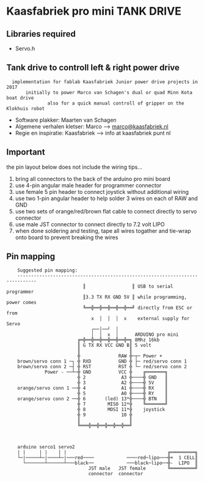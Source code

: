 ﻿# Kaasfabriek pro mini TANK DRIVE

## Libraries required
- Servo.h

## Tank drive to controll left & right power drive
```
  implementation for fablab Kaasfabriek Junior power drive projects in 2017
       initially to power Marco van Schagen's dual or quad Minn Kota boat drive
               also for a quick manual controll of gripper on the Klokhuis robot
```

- Software plakker: Maarten van Schagen
- Algemene verhalen kletser: Marco --> marco@kaasfabriek.nl
- Regie en inspiratie: Kaasfabriek --> info at kaasfabriek punt nl

## Important
the pin layout below does not include the wiring tips...
1. bring all connectors to the back of the arduino pro mini board
2. use 4-pin angular male header for programmer connector
3. use female 5 pin header to connect joystick without additional wiring
4. use two 1-pin angular header to help solder 3 wires on each of RAW and GND
5. use two sets of orange/red/brown flat cable to connect directly to servo connector
6. use male JST connector to connect directly to 7.2 volt LIPO
8. when done soldering and testing, tape all wires togather and tie-wrap onto board to prevent breaking the wires


## Pin mapping
```
    Suggested pin mapping:
    -----------------------------------------------------------------------------
                            ║                 ║ USB to serial programmer
                            ║3.3 TX RX GND 5V ║ while programming, power comes
                            ╚══╬══╬══╬══╬══╬══╝ directly from ESC or from 
                               x  │  │  │  x    external supply for Servo
                               ┌──│──┘  │
                               │  │  x  │      ARDUINO pro mini
                          ╔═╬══╬══╬══╬══╬══╬═╗ 8Mhz 16kb
                          ║ G TX RX VCC GND B║ 5 volt
                          ║                  ║     
                          ╬              RAW ╬─┬─ Power +
    brown/servo conn 1 ─┐ ╬ RXD          GND ╬ ├─ red/servo conn 1
    brown/servo conn 2 ─┤ ╬ RST          RST ╬ └─ red/servo conn 2
              Power - ──┴─╬ GND          VCC ╬    ╔═══════╗
                          ╬ 2             A3 ╬────╬ GND   ║
                          ╬ 3             A2 ╬────╬ 5V    ║
    orange/servo conn 1 ──╬ 4             A1 ╬────╬ RX    ║
                          ╬ 5             A0 ╬────╬ RY    ║
    orange/servo conn 2 ──╬ 6       (led) 13*╬────╬ BTN   ║
                          ╬ 7        MISO 12*╬    ╚═══════╝
                          ╬ 8        MOSI 11*╬    joystick
                          ╬ 9             10 ╬
                          ║                  ║
                          ╚═══╬══╬══╬══╬══╬══╝
                                                 
                                              

    arduino serco1 servo2
    | |     | |    | |                                     ╔═════════╗
    └─|─────┴─|────┴─|───red────            ────red─lipo───╬+  1 CELL║
      └───────┴──────┴───black──            ───black─lipo──╬-  LIPO  ║
                              JST male   JST female        ╚═════════╝
                              connector  connector
```
